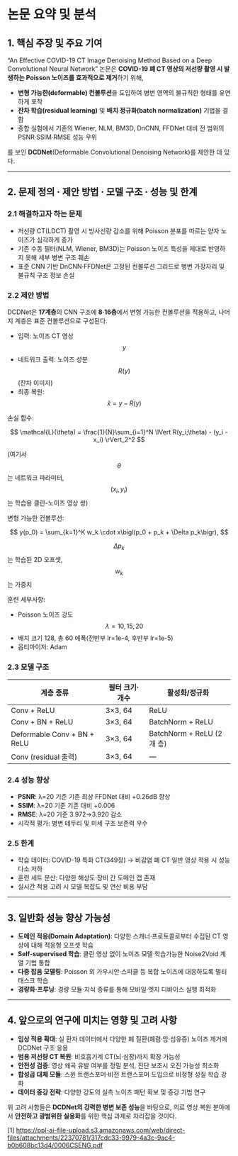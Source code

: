 # 논문 요약 및 분석

## 1. 핵심 주장 및 주요 기여  
“An Effective COVID-19 CT Image Denoising Method Based on a Deep Convolutional Neural Network” 논문은 **COVID-19 폐 CT 영상의 저선량 촬영 시 발생하는 Poisson 노이즈를 효과적으로 제거**하기 위해,  
- **변형 가능한(deformable) 컨볼루션**을 도입하여 병변 영역의 불규칙한 형태를 유연하게 포착  
- **잔차 학습(residual learning)** 및 **배치 정규화(batch normalization)** 기법을 결합  
- 종합 실험에서 기존의 Wiener, NLM, BM3D, DnCNN, FFDNet 대비 전 범위의 PSNR·SSIM·RMSE 성능 우위  

를 보인 **DCDNet**(Deformable Convolutional Denoising Network)를 제안한 데 있다.

***

## 2. 문제 정의 · 제안 방법 · 모델 구조 · 성능 및 한계

### 2.1 해결하고자 하는 문제  
- 저선량 CT(LDCT) 촬영 시 방사선량 감소를 위해 Poisson 분포를 따르는 양자 노이즈가 심각하게 증가  
- 기존 수동 필터(NLM, Wiener, BM3D)는 Poisson 노이즈 특성을 제대로 반영하지 못해 세부 병변 구조 훼손  
- 표준 CNN 기반 DnCNN·FFDNet은 고정된 컨볼루션 그리드로 병변 가장자리 및 불규칙 구조 정보 손실

### 2.2 제안 방법  
DCDNet은 **17계층**의 CNN 구조에 **8·16층**에서 변형 가능한 컨볼루션을 적용하고, 나머지 계층은 표준 컨볼루션으로 구성된다.  
- 입력: 노이즈 CT 영상 $$y$$  
- 네트워크 출력: 노이즈 성분 $$R(y)$$ (잔차 이미지)  
- 최종 복원: $$\hat{x} = y - R(y)$$  

손실 함수:  

$$
\mathcal{L}(\theta) = \frac{1}{N}\sum_{i=1}^N \lVert R(y_i;\theta) - (y_i - x_i) \rVert_2^2
$$  

(여기서 $$\theta$$는 네트워크 파라미터, $$(x_i,y_i)$$는 학습용 클린-노이즈 영상 쌍)

변형 가능한 컨볼루션:  

$$
y(p_0) = \sum_{k=1}^K w_k \cdot x\bigl(p_0 + p_k + \Delta p_k\bigr),
$$  

$$\Delta p_k$$는 학습된 2D 오프셋, $$w_k$$는 가중치

훈련 세부사항:  
- Poisson 노이즈 강도 $$\lambda=10,15,20$$  
- 배치 크기 128, 총 60 에폭(전반부 lr=1e-4, 후반부 lr=1e-5)  
- 옵티마이저: Adam  

### 2.3 모델 구조  
| 계층 종류                     | 필터 크기·개수 | 활성화/정규화              |
|-----------------------------|-------------|------------------------|
| Conv + ReLU                 | 3×3, 64     | ReLU                   |
| Conv + BN + ReLU            | 3×3, 64     | BatchNorm + ReLU       |
| Deformable Conv + BN + ReLU | 3×3, 64     | BatchNorm + ReLU (2개 층) |
| Conv (residual 출력)         | 3×3, 64     | —                      |

### 2.4 성능 향상  
- **PSNR**: λ=20 기준 기존 최상 FFDNet 대비 +0.26dB 향상  
- **SSIM**: λ=20 기준 기존 대비 +0.006  
- **RMSE**: λ=20 기준 3.972→3.920 감소  
- 시각적 평가: 병변 테두리 및 미세 구조 보존력 우수  

### 2.5 한계  
- 학습 데이터: COVID-19 특화 CT(349장) → 비감염 폐 CT 일반 영상 적용 시 성능 다소 저하  
- 훈련 세트 분산: 다양한 해상도·장비 간 도메인 갭 존재  
- 실시간 적용 고려 시 모델 복잡도 및 연산 비용 부담  

***

## 3. 일반화 성능 향상 가능성  
- **도메인 적응(Domain Adaptation)**: 다양한 스캐너·프로토콜로부터 수집된 CT 영상에 대해 적응형 오프셋 학습  
- **Self-supervised 학습**: 클린 영상 없이 노이즈 모델 학습가능한 Noise2Void 계열 기법 통합  
- **다중 잡음 모델링**: Poisson 외 가우시안·스피클 등 복합 노이즈에 대응하도록 멀티태스크 학습  
- **경량화·프루닝**: 경량 모듈·지식 증류를 통해 모바일·엣지 디바이스 실행 최적화  

***

## 4. 앞으로의 연구에 미치는 영향 및 고려 사항  
- **임상 적용 확대**: 실 환자 데이터에서 다양한 폐 질환(폐렴·암·섬유증) 노이즈 제거에 DCDNet 구조 응용  
- **범용 저선량 CT 복원**: 비호흡기계 CT(뇌·심장)까지 확장 가능성  
- **안전성 검증**: 영상 왜곡 유발 여부를 정밀 분석, 진단 보조시 오진 가능성 최소화  
- **합성곱 대체 모듈**: 스윈 트랜스포머·비전 트랜스포머 도입으로 비정형 성질 학습 강화  
- **데이터 증강 전략**: 다양한 강도의 실측 노이즈 패턴 확보 및 증강 기법 연구  

위 고려 사항들은 **DCDNet의 강력한 병변 보존 성능**을 바탕으로, 의료 영상 복원 분야에서 **안전하고 광범위한 실용화**를 위한 핵심 과제로 자리잡을 것이다.

[1] https://ppl-ai-file-upload.s3.amazonaws.com/web/direct-files/attachments/22370781/317cdc33-9979-4a3c-9ac4-b0b608bc13d4/0006CSENG.pdf
